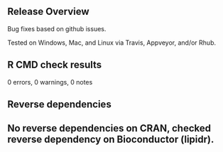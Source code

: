 ## Release Overview

Bug fixes based on github issues.

Tested on Windows, Mac, and Linux via Travis, Appveyor, and/or Rhub.

## R CMD check results

0 errors, 0 warnings, 0 notes

## Reverse dependencies

No reverse dependencies on CRAN, checked reverse dependency on Bioconductor (lipidr). 
---